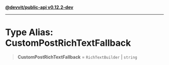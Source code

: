 [**@devvit/public-api v0.12.2-dev**](../../README.md)

---

# Type Alias: CustomPostRichTextFallback

> **CustomPostRichTextFallback** = `RichTextBuilder` \| `string`

